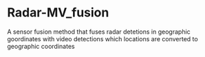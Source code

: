 # Radar-MV_fusion
A sensor fusion method that fuses radar detetions in geographic goordinates with video detections which locations are converted to geographic coordinates
